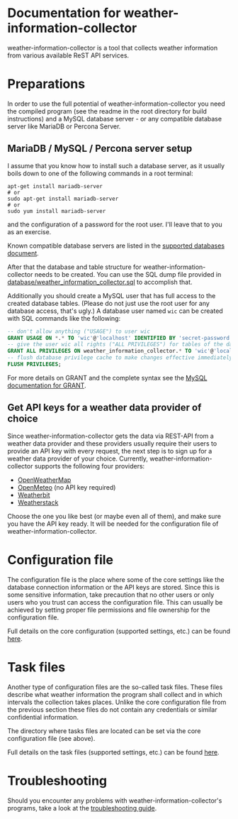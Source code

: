 # Documentation for weather-information-collector

weather-information-collector is a tool that collects weather information from
various available ReST API services.

# Preparations

In order to use the full potential of weather-information-collector you need
the compiled program (see the readme in the root directory for build
instructions) and a MySQL database server - or any compatible database server
like MariaDB or Percona Server.

## MariaDB / MySQL / Percona server setup

I assume that you know how to install such a database server, as it usually
boils down to one of the following commands in a root terminal:

    apt-get install mariadb-server
    # or
    sudo apt-get install mariadb-server
    # or
    sudo yum install mariadb-server

and the configuration of a password for the root user. I'll leave that to you
as an exercise.

Known compatible database servers are listed in the
[supported databases document](./supported-databases.md).

After that the database and table structure for weather-information-collector
needs to be created. You can use the SQL dump file provided in
[database/weather_information_collector.sql](../database/weather_information_collector.sql)
to accomplish that.

Additionally you should create a MySQL user that has full access to the created
database tables. (Please do not just use the root user for any database access,
that's ugly.) A database user named `wic` can be created with SQL commands like
the following:

```sql
-- don't allow anything ("USAGE") to user wic
GRANT USAGE ON *.* TO 'wic'@'localhost' IDENTIFIED BY 'secret-password';
-- give the user wic all rights ("ALL PRIVILEGES") for tables of the database weather_information_collector
GRANT ALL PRIVILEGES ON weather_information_collector.* TO 'wic'@'localhost' IDENTIFIED BY 'secret-password';
-- flush database privilege cache to make changes effective immediately
FLUSH PRIVILEGES;
```

For more details on GRANT and the complete syntax see the
[MySQL documentation for GRANT](https://dev.mysql.com/doc/refman/5.7/en/grant.html).

## Get API keys for a weather data provider of choice

Since weather-information-collector gets the data via REST-API from a weather
data provider and these providers usually require their users to provide an API
key with every request, the next step is to sign up for a weather data provider
of your choice. Currently, weather-information-collector supports the following
four providers:

* [OpenWeatherMap](https://openweathermap.org/)
* [OpenMeteo](https://open-meteo.com/) (no API key required)
* [Weatherbit](https://www.weatherbit.io/)
* [Weatherstack](https://weatherstack.com/)

Choose the one you like best (or maybe even all of them), and make sure you
have the API key ready. It will be needed for the configuration file of
weather-information-collector.

# Configuration file

The configuration file is the place where some of the core settings like the
database connection information or the API keys are stored. Since this is some
sensitive information, take precaution that no other users or only users who
you trust can access the configuration file. This can usually be achieved by
setting proper file permissions and file ownership for the configuration file.

Full details on the core configuration (supported settings, etc.) can be found
[here](configuration-core.md).

# Task files

Another type of configuration files are the so-called task files. These files
describe what weather information the program shall collect and in which
intervals the collection takes places. Unlike the core configuration file from
the previous section these files do not contain any credentials or similar
confidential information.

The directory where tasks files are located can be set via the core
configuration file (see above).

Full details on the task files (supported settings, etc.) can be found
[here](task-files.md).

# Troubleshooting

Should you encounter any problems with weather-information-collector's programs,
take a look at the [troubleshooting guide](troubleshooting.md).
